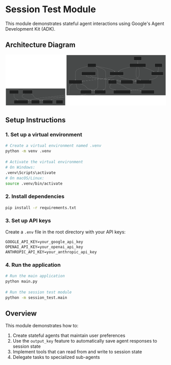 # Session Test Module

This module demonstrates stateful agent interactions using Google's Agent Development Kit (ADK).

## Architecture Diagram

![Session Test Architecture](./session_test_diagram.svg)

## Setup Instructions

### 1. Set up a virtual environment
```bash
# Create a virtual environment named .venv
python -m venv .venv

# Activate the virtual environment
# On Windows:
.venv\Scripts\activate
# On macOS/Linux:
source .venv/bin/activate
```

### 2. Install dependencies
```bash
pip install -r requirements.txt
```

### 3. Set up API keys
Create a `.env` file in the root directory with your API keys:
```
GOOGLE_API_KEY=your_google_api_key
OPENAI_API_KEY=your_openai_api_key
ANTHROPIC_API_KEY=your_anthropic_api_key
```

### 4. Run the application
```bash
# Run the main application
python main.py

# Run the session test module
python -m session_test.main
```

## Overview

This module demonstrates how to:
1. Create stateful agents that maintain user preferences
2. Use the `output_key` feature to automatically save agent responses to session state
3. Implement tools that can read from and write to session state
4. Delegate tasks to specialized sub-agents